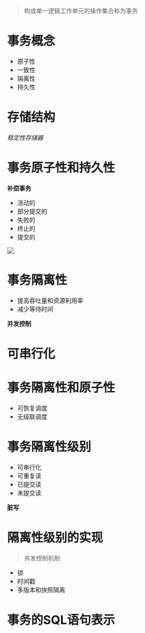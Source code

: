 > 构成单一逻辑工作单元的操作集合称为事务

# 事务概念

- 原子性
- 一致性
- 隔离性
- 持久性

# 存储结构

_稳定性存储器_

# 事务原子性和持久性

**补偿事务**

- 活动的
- 部分提交的
- 失败的
- 终止的
- 提交的

![](https://static.oschina.net/uploads/space/2018/0514/120548_mjP9_3403834.png)

# 事务隔离性

- 提高吞吐量和资源利用率
- 减少等待时间

**并发控制**

# 可串行化

# 事务隔离性和原子性

- 可恢复调度
- 无级联调度

# 事务隔离性级别

- 可串行化
- 可重复读
- 已提交读
- 未提交读

**脏写**

# 隔离性级别的实现

> 并发控制机制

- 锁
- 时间戳
- 多版本和快照隔离

# 事务的SQL语句表示
